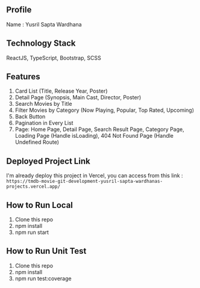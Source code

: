 
## Profile
Name : Yusril Sapta Wardhana

## Technology Stack
ReactJS, TypeScript, Bootstrap, SCSS

## Features
1. Card List (Title, Release Year, Poster)
2. Detail Page (Synopsis, Main Cast, Director, Poster)
2. Search Movies by Title
3. Filter Movies by Category (Now Playing, Popular, Top Rated, Upcoming)
4. Back Button
5. Pagination in Every List
6. Page: Home Page, Detail Page, Search Result Page, Category Page, Loading Page (Handle isLoading), 404 Not Found Page (Handle Undefined Route)

## Deployed Project Link
I'm already deploy this project in Vercel, you can access from this link :
`https://tmdb-movie-git-development-yusril-sapta-wardhanas-projects.vercel.app/`

## How to Run Local
1. Clone this repo
2. npm install
3. npm run start

## How to Run Unit Test
1. Clone this repo
2. npm install
3. npm run test:coverage
